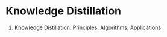 # Knowledge Distillation
1. [Knowledge Distillation: Principles, Algorithms, Applications](https://neptune.ai/blog/knowledge-distillation)
